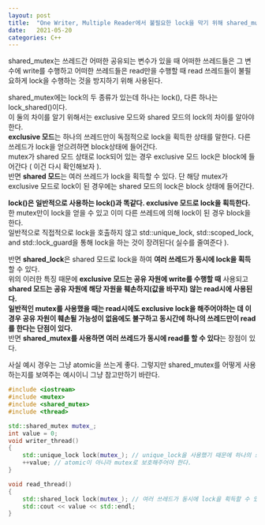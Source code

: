 ```yaml
---
layout: post
title:  "One Writer, Multiple Reader에서 불필요한 lock을 막기 위해 shared_mutex 사용하기"
date:   2021-05-20
categories: C++
---
```


shared_mutex는 쓰레드간 어떠한 공유되는 변수가 있을 때 어떠한 쓰레드들은 그 변수에 write를 수행하고 어떠한 쓰레드들은 read만을 수행할 때 read 쓰레드들이 불필요하게 lock을 수행하는 것을 방지하기 위해 사용된다.      

shared_mutex에는 lock의 두 종류가 있는데 하나는 lock(), 다른 하나는 lock_shared()이다.    
이 둘의 차이를 알기 위해서는 exclusive 모드와 shared 모드의 lock의 차이를 알아야한다.       
**exclusive 모드**는 하나의 쓰레드만이 독점적으로 lock을 획득한 상태를 말한다. 다른 쓰레드가 lock을 얻으려하면 block상태에 들어간다.       
mutex가 shared 모드 상태로 lock되어 있는 경우 exclusive 모드 lock은 block에 들어간다 ( 이건 다시 확인해보자 ).              
반면 **shared 모드**는 여러 쓰레드가 lock을 획득할 수 있다. 단 해당 mutex가 exclusive 모드로 lock이 된 경우에는 shared 모드의 lock은 block 상태에 들어간다.       

**lock()은 일반적으로 사용하는 lock()과 똑같다. exclusive 모드로 lock을 획득한다.** 한 mutex만이 lock을 얻을 수 있고 이미 다른 쓰레드에 의해 lock이 된 경우 block을 한다.         
일반적으로 직접적으로 lock을 호출하지 않고 std::unique_lock, std::scoped_lock, and std::lock_guard을 통해 lock을 하는 것이 장려된다( 실수를 줄여준다 ).                   

반면 **shared_lock**은 shared 모드로 lock을 하여 **여러 쓰레드가 동시에 lock을 획득**할 수 있다.      
위의 이러한 특징 때문에 **exclusive 모드는 공유 자원에 write를 수행할 때** 사용되고 **shared 모드는 공유 자원에 해당 자원을 훼손하지(값을 바꾸지) 않는 read시에 사용된다.**       
**일반적인 mutex를 사용했을 때는 read시에도 exclusive lock을 해주어야하는 데 이 경우 공유 자원이 훼손될 가능성이 없음에도 불구하고 동시간에 하나의 쓰레드만이 read를 한다는 단점이 있다.**        
반면 **shared_mutex를 사용하면 여러 쓰레드가 동시에 read를 할 수 있다**는 장점이 있다.

사실 예시 경우는 그냥 atomic을 쓰는게 좋다. 그렇지만 shared_mutex를 어떻게 사용하는지를 보여주는 예시이니 그냥 참고만하기 바란다.  
```c++
#include <iostream>
#include <mutex>
#include <shared_mutex>
#include <thread>

std::shared_mutex mutex_;
int value = 0;
void writer_thread()
{
    std::unique_lock lock(mutex_); // unique_lock을 사용했기 때문에 하나의 쓰레드만 mutex lock에 접근한다. 
    ++value; // atomic이 아니라 mutex로 보호해주어야 한다. 
}

void read_thread()
{
    std::shared_lock lock(mutex_); // 여러 쓰레드가 동시에 lock을 획득할 수 있다. 
    std::cout << value << std::endl;
}
```
